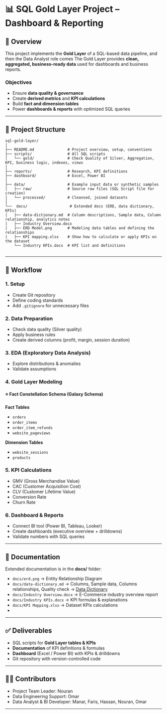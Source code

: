 # 📊 SQL Gold Layer Project – Dashboard & Reporting  

## 📌 Overview  
This project implements the **Gold Layer** of a SQL-based data pipeline, and then the Data Analyst role comes
The Gold Layer provides **clean, aggregated, business-ready data** used for dashboards and business reports.  

### Objectives  
- Ensure **data quality & governance**  
- Create **derived metrics** and **KPI calculations** 
- Build **fact and dimension tables**  
- Power **dashboards & reports** with optimized SQL queries  

---

## 📂 Project Structure  
```
sql-gold-layer/
│
├── README.md               # Project overview, setup, conventions
├── scripts/                # All SQL scripts
│   └── gold/               # Check Quality of Silver, Aggregation, KPI, business logic, indexes, views
│
├── reports/                # Research, KPI definitions
├── dashboard/              # Excel, Power BI
│
├── data/                   # Example input data or synthetic samples
│   ├── raw/                # Source raw files (SQL Script file for creation)
│   └── processed/          # Cleansed, joined datasets
│
└──  docs/                   # Extended docs (ERD, data dictionary, KPIs)
│   ├── data-dictionary.md  # Column descriptions, Sample data, Column relationship, analytics notes
|   ├── Industry Overview.docx 
|   ├── ERD Model.png       # Modeling data tables and defining the relationships 
|   ├── KPI mapping.xlsx    # Show how to calculate or apply KPIs on the dataset   
    └── Industry KPIs.docx  # KPI list and definitions


```

---

## 🚀 Workflow  

### 1. Setup  
- Create Git repository  
- Define coding standards  
- Add `.gitignore` for unnecessary files 

### 2. Data Preparation  
- Check data quality (Silver quality)  
- Apply business rules  
- Create derived columns (profit, margin, session duration)  

### 3. EDA (Exploratory Data Analysis)  
- Explore distributions & anomalies  
- Validate assumptions  

### 4. Gold Layer Modeling  
#### ⭐ Fact Constellation Schema (Galaxy Schema)

**Fact Tables**
- `orders`
- `order_items`
- `order_item_refunds`
- `website_pageviews`

**Dimension Tables**
- `website_sessions`
- `products`


### 5. KPI Calculations  
- GMV (Gross Merchandise Value)  
- CAC (Customer Acquisition Cost)  
- CLV (Customer Lifetime Value)  
- Conversion Rate  
- Churn Rate  

### 6. Dashboard & Reports  
- Connect BI tool (Power BI, Tableau, Looker)  
- Create dashboards (executive overview + drilldowns)  
- Validate numbers with SQL queries  

---

## 📑 Documentation  

Extended documentation is in the **docs/** folder:  
- `docs/erd.png` → Entity Relationship Diagram  
- `docs/data-dictionary.md` → Columns, Sample data, Columns relationships, Quality check → [Data Dictionary](docs/data-dictionary.md)
- `docs/Industry Overview.docx` → E-Commerce industry overview report 
- `docs/Industry KPIs.docx` → KPI formulas & explanations  
- `docs/KPI Mapping.xlsx` → Dataset KPIs calculations
- 
---

## ✅ Deliverables  
- SQL scripts for **Gold Layer tables & KPIs**  
- **Documentation** of KPI definitions & formulas  
- **Dashboard** (Excel / Power BI) with KPIs & drilldowns  
- Git repository with version-controlled code  

---

## 👨‍💻 Contributors  
- Project Team Leader: Nouran 
- Data Engineering Support: Omar  
- Data Analyst & BI Developer: Manar, Faris, Hassan, Nouran, Omar

---
